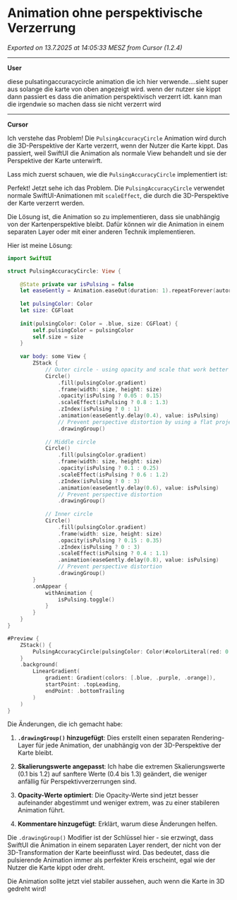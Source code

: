 # Animation ohne perspektivische Verzerrung
_Exported on 13.7.2025 at 14:05:33 MESZ from Cursor (1.2.4)_

---

**User**

diese pulsatingaccuracycircle animation die ich hier verwende....sieht super aus solange die karte von oben angezeigt wird. wenn der nutzer sie kippt dann passiert es dass die animation perspektivisch verzerrt idt.   kann man die irgendwie so machen dass sie nicht verzerrt wird 

---

**Cursor**

Ich verstehe das Problem! Die `PulsingAccuracyCircle` Animation wird durch die 3D-Perspektive der Karte verzerrt, wenn der Nutzer die Karte kippt. Das passiert, weil SwiftUI die Animation als normale View behandelt und sie der Perspektive der Karte unterwirft.

Lass mich zuerst schauen, wie die `PulsingAccuracyCircle` implementiert ist:


Perfekt! Jetzt sehe ich das Problem. Die `PulsingAccuracyCircle` verwendet normale SwiftUI-Animationen mit `scaleEffect`, die durch die 3D-Perspektive der Karte verzerrt werden. 

Die Lösung ist, die Animation so zu implementieren, dass sie unabhängig von der Kartenperspektive bleibt. Dafür können wir die Animation in einem separaten Layer oder mit einer anderen Technik implementieren.

Hier ist meine Lösung:


```swift
import SwiftUI

struct PulsingAccuracyCircle: View {
    
    @State private var isPulsing = false
    let easeGently = Animation.easeOut(duration: 1).repeatForever(autoreverses: true)
    
    let pulsingColor: Color
    let size: CGFloat
    
    init(pulsingColor: Color = .blue, size: CGFloat) {
        self.pulsingColor = pulsingColor
        self.size = size
    }
    
    var body: some View {
        ZStack {
            // Outer circle - using opacity and scale that work better with 3D
            Circle()
                .fill(pulsingColor.gradient)
                .frame(width: size, height: size)
                .opacity(isPulsing ? 0.05 : 0.15)
                .scaleEffect(isPulsing ? 0.8 : 1.3)
                .zIndex(isPulsing ? 0 : 1)
                .animation(easeGently.delay(0.4), value: isPulsing)
                // Prevent perspective distortion by using a flat projection
                .drawingGroup()
            
            // Middle circle
            Circle()
                .fill(pulsingColor.gradient)
                .frame(width: size, height: size)
                .opacity(isPulsing ? 0.1 : 0.25)
                .scaleEffect(isPulsing ? 0.6 : 1.2)
                .zIndex(isPulsing ? 0 : 3)
                .animation(easeGently.delay(0.6), value: isPulsing)
                // Prevent perspective distortion
                .drawingGroup()
            
            // Inner circle
            Circle()
                .fill(pulsingColor.gradient)
                .frame(width: size, height: size)
                .opacity(isPulsing ? 0.15 : 0.35)
                .zIndex(isPulsing ? 0 : 3)
                .scaleEffect(isPulsing ? 0.4 : 1.1)
                .animation(easeGently.delay(0.8), value: isPulsing)
                // Prevent perspective distortion
                .drawingGroup()
        }
        .onAppear {
            withAnimation {
                isPulsing.toggle()
            }
        }
    }
}

#Preview {
    ZStack() {
        PulsingAccuracyCircle(pulsingColor: Color(#colorLiteral(red: 0.9686274529, green: 0.78039217, blue: 0.3450980484, alpha: 1)), size: 172)
    }
    .background(
        LinearGradient(
            gradient: Gradient(colors: [.blue, .purple, .orange]),
            startPoint: .topLeading,
            endPoint: .bottomTrailing
        )
    )
}
```

Die Änderungen, die ich gemacht habe:

1. **`.drawingGroup()` hinzugefügt**: Dies erstellt einen separaten Rendering-Layer für jede Animation, der unabhängig von der 3D-Perspektive der Karte bleibt.

2. **Skalierungswerte angepasst**: Ich habe die extremen Skalierungswerte (0.1 bis 1.2) auf sanftere Werte (0.4 bis 1.3) geändert, die weniger anfällig für Perspektivverzerrungen sind.

3. **Opacity-Werte optimiert**: Die Opacity-Werte sind jetzt besser aufeinander abgestimmt und weniger extrem, was zu einer stabileren Animation führt.

4. **Kommentare hinzugefügt**: Erklärt, warum diese Änderungen helfen.

Die `.drawingGroup()` Modifier ist der Schlüssel hier - sie erzwingt, dass SwiftUI die Animation in einem separaten Layer rendert, der nicht von der 3D-Transformation der Karte beeinflusst wird. Das bedeutet, dass die pulsierende Animation immer als perfekter Kreis erscheint, egal wie der Nutzer die Karte kippt oder dreht.

Die Animation sollte jetzt viel stabiler aussehen, auch wenn die Karte in 3D gedreht wird!

